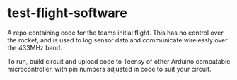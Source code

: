 # test-flight-software
A repo containing code for the teams initial flight. This has no control over the rocket, and is used to log sensor data and communicate wirelessly over the 433MHz band.

To run, build circuit and upload code to Teensy of other Arduino compatable microcontroller, with pin numbers adjusted in code to suit your circuit.
